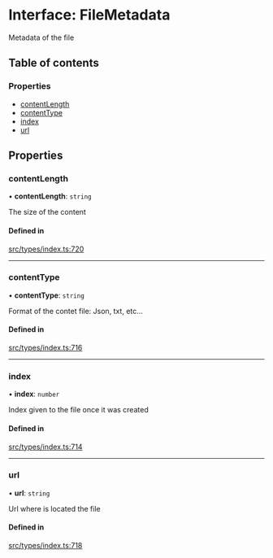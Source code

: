 # Interface: FileMetadata

Metadata of the file

## Table of contents

### Properties

- [contentLength](FileMetadata.md#contentlength)
- [contentType](FileMetadata.md#contenttype)
- [index](FileMetadata.md#index)
- [url](FileMetadata.md#url)

## Properties

### contentLength

• **contentLength**: `string`

The size of the content

#### Defined in

[src/types/index.ts:720](https://github.com/nevermined-io/components-catalog/blob/602612e/lib/src/types/index.ts#L720)

___

### contentType

• **contentType**: `string`

Format of the contet file: Json, txt, etc...

#### Defined in

[src/types/index.ts:716](https://github.com/nevermined-io/components-catalog/blob/602612e/lib/src/types/index.ts#L716)

___

### index

• **index**: `number`

Index given to the file once it was created

#### Defined in

[src/types/index.ts:714](https://github.com/nevermined-io/components-catalog/blob/602612e/lib/src/types/index.ts#L714)

___

### url

• **url**: `string`

Url where is located the file

#### Defined in

[src/types/index.ts:718](https://github.com/nevermined-io/components-catalog/blob/602612e/lib/src/types/index.ts#L718)
